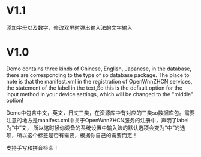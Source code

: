 # V1.1
添加字母以及数字，修改双屏时弹出输入法的文字输入

# V1.0
Demo contains three kinds of Chinese, English, Japanese, in the database, there are corresponding to the type of so database package. The place to note is that the manifest.xml in the registration of OpenWnnZHCN services, the statement of the label in the text,So this is the default option for the input method in your device settings, which will be changed to the "middle" option!

Demo中包含中文，英文，日文三类，在资源库中有对应的三类so数据库包。需要注意的地方是manifest.xml中关于OpenWnnZHCN服务的注册中，声明了label为“中”文，
所以这时候你设备的系统设置中输入法的默认选项会变为“中”的选项，所以这个标签是否有需要，根据你自己的需要而定！

支持手写和拼音检索！